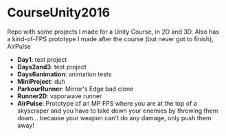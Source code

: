# CourseUnity2016
Repo with some projects I made for a Unity Course, in 2D and 3D. Also has a kind-of-FPS prototype I made after the course (but never got to finish), AirPulse

* **Day1**: test project
* **Days2and3**: test project
* **Days6animation**: animation tests
* **MiniProject**: duh
* **ParkourRunner**: Mirror's Edge bad clone
* **Runner2D**: vaporwave runner
* **AirPulse**: Prototype of an MP FPS where you are at the top of a skyscraper and you have to take down your enemies by throwing them down... because your weapon can't do any damage, only push them away!
